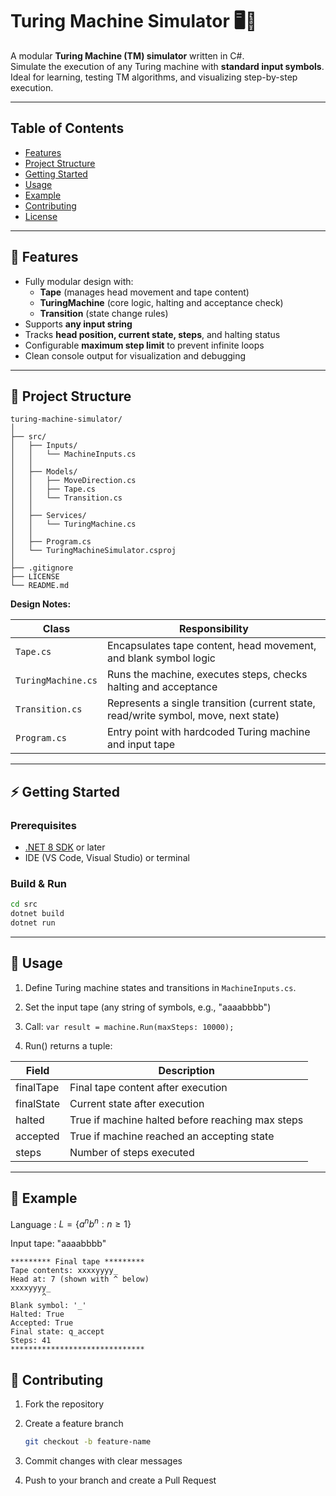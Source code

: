 # Turing Machine Simulator 🖥️🤖

A modular **Turing Machine (TM) simulator** written in C#.  
Simulate the execution of any Turing machine with **standard input symbols**.  
Ideal for learning, testing TM algorithms, and visualizing step-by-step execution.

---

## Table of Contents

- [Features](#-features)  
- [Project Structure](#-project-structure)  
- [Getting Started](#-getting-started)  
- [Usage](#-usage)
- [Example](#-example)
- [Contributing](#-contributing)
- [License](LICENCE)  

---

## 🌟 Features

- Fully modular design with:
  - **Tape** (manages head movement and tape content)  
  - **TuringMachine** (core logic, halting and acceptance check)  
  - **Transition** (state change rules)  
- Supports **any input string**
- Tracks **head position, current state, steps**, and halting status  
- Configurable **maximum step limit** to prevent infinite loops  
- Clean console output for visualization and debugging  

---

## 📂 Project Structure

```
turing-machine-simulator/
│
├── src/
│   ├── Inputs/
│   │   └── MachineInputs.cs
│   │
│   ├── Models/
│   │   ├── MoveDirection.cs
│   │   ├── Tape.cs
│   │   └── Transition.cs
│   │
│   ├── Services/
│   │   └── TuringMachine.cs
│   │
│   ├── Program.cs
│   └── TuringMachineSimulator.csproj
│
├── .gitignore
├── LICENSE
└── README.md
```

**Design Notes:**

| Class | Responsibility |
|-------|----------------|
| `Tape.cs` | Encapsulates tape content, head movement, and blank symbol logic |
| `TuringMachine.cs` | Runs the machine, executes steps, checks halting and acceptance |
| `Transition.cs` | Represents a single transition (current state, read/write symbol, move, next state) |
| `Program.cs` | Entry point with hardcoded Turing machine and input tape |

---

## ⚡ Getting Started

### Prerequisites

- [.NET 8 SDK](https://dotnet.microsoft.com/en-us/download/dotnet/8.0) or later  
- IDE (VS Code, Visual Studio) or terminal

### Build & Run

```bash
cd src
dotnet build
dotnet run
```

---

## 📝 Usage

1. Define Turing machine states and transitions in `MachineInputs.cs`.

2. Set the input tape (any string of symbols, e.g., "aaaabbbb")

3. Call:
```var result = machine.Run(maxSteps: 10000);```

4.  Run() returns a tuple:

| Field | Description |
|-------|----------------|
| finalTape | Final tape content after execution |
| finalState | Current state after execution |
| halted | True if machine halted before reaching max steps |
| accepted | True if machine reached an accepting state |
| steps | Number of steps executed |

---

## 🎯 Example

Language : $L = \{a^n b^n : n \ge 1\}$

Input tape: "aaaabbbb"

```
********* Final tape *********
Tape contents: xxxxyyyy_
Head at: 7 (shown with ^ below)
xxxxyyyy_
       ^
Blank symbol: '_'
Halted: True
Accepted: True
Final state: q_accept
Steps: 41
******************************
```

## 🤝 Contributing

1. Fork the repository  
2. Create a feature branch  
   ```bash
   git checkout -b feature-name
    ```

3. Commit changes with clear messages
4. Push to your branch and create a Pull Request
